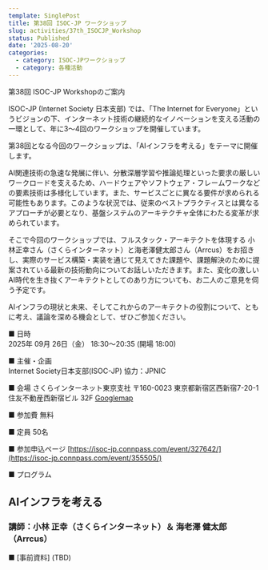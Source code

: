 ```yaml
---
template: SinglePost
title: 第38回 ISOC-JP ワークショップ
slug: activities/37th_ISOCJP_Workshop
status: Published
date: '2025-08-20'
categories:
  - category: ISOC-JPワークショップ
  - category: 各種活動
---
```

第38回 ISOC-JP Workshopのご案内

ISOC-JP (Internet Society 日本支部) では、「The Internet for Everyone」というビジョンの下、インターネット技術の継続的なイノベーションを支える活動の一環として、年に3〜4回のワークショップを開催しています。

第38回となる今回のワークショップは、「AIインフラを考える」をテーマに開催します。

AI関連技術の急速な発展に伴い、分散深層学習や推論処理といった要求の厳しいワークロードを支えるため、ハードウェアやソフトウェア・フレームワークなどの要素技術は多様化しています。また、サービスごとに異なる要件が求められる可能性もあります。このような状況では、従来のベストプラクティスとは異なるアプローチが必要となり、基盤システムのアーキテクチャ全体にわたる変革が求められています。

そこで今回のワークショップでは、フルスタック・アーキテクトを体現する 小林正幸さん（さくらインターネット）と海老澤健太郎さん（Arrcus）をお招きし、実際のサービス構築・実装を通じて見えてきた課題や、課題解決のために提案されている最新の技術動向についてお話しいただきます。また、変化の激しいAI時代を生き抜くアーキテクトとしてのあり方についても、お二人のご意見を伺う予定です。

AIインフラの現状と未来、そしてこれからのアーキテクトの役割について、ともに考え、議論を深める機会として、ぜひご参加ください。


■ 日時   
   2025年 09月 26日（金） 18:30～20:35 (開場 18:00)

■ 主催・企画   
   Internet Society日本支部(ISOC-JP)
   協力：JPNIC

■ 会場
   さくらインターネット東京支社
   〒160-0023 東京都新宿区西新宿7-20-1 住友不動産西新宿ビル 32F
   [Googlemap](https://goo.gl/maps/Rq2fdcAe1gLDHvgAA)

■ 参加費
   無料

■ 定員
   50名

■ 参加申込ページ
   [https://isoc-jp.connpass.com/event/327642/](https://isoc-jp.connpass.com/event/355505/)

■ プログラム
## AIインフラを考える
### 講師：小林 正幸（さくらインターネット）＆ 海老澤 健太郎（Arrcus）

■ [事前資料] (TBD) 

